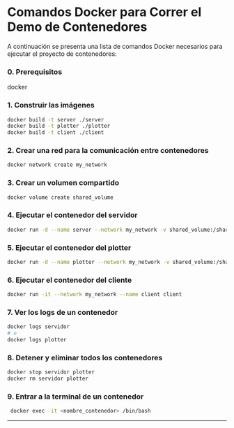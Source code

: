 # Comandos Docker para Correr el Demo de Contenedores

A continuación se presenta una lista de comandos Docker necesarios para ejecutar el proyecto de contenedores:
### 0. **Prerequisitos**
docker
### 1. **Construir las imágenes**
```bash
docker build -t server ./server
docker build -t plotter ./plotter
docker build -t client ./client
```

### 2. **Crear una red para la comunicación entre contenedores**
```bash
docker network create my_network
```

### 3. **Crear un volumen compartido**
```bash
docker volume create shared_volume
```

### 4. **Ejecutar el contenedor del servidor**
```bash
docker run -d --name server --network my_network -v shared_volume:/shared_volume server
```

### 5. **Ejecutar el contenedor del plotter**
```bash
docker run -d --name plotter --network my_network -v shared_volume:/shared_volume plotter
```

### 6. **Ejecutar el contenedor del cliente**
```bash
docker run -it --network my_network --name client client
```

### 7. **Ver los logs de un contenedor**
```bash
docker logs servidor
# o
docker logs plotter
```

### 8. **Detener y eliminar todos los contenedores**
```bash
docker stop servidor plotter
docker rm servidor plotter
```
### 9. **Entrar a la terminal de un contenedor**
```bash
 docker exec -it <nombre_contenedor> /bin/bash
```
---
